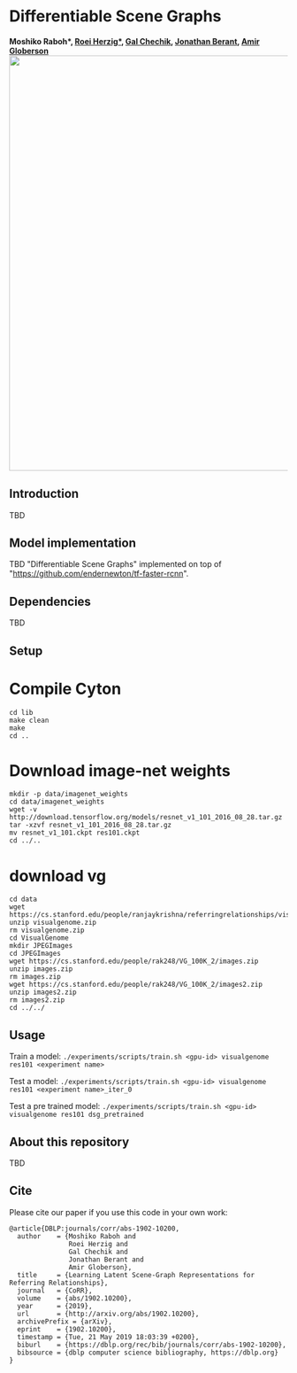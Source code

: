 # Differentiable Scene Graphs
####  Moshiko Raboh*, [Roei Herzig*](https://roeiherz.github.io/), [Gal Chechik](https://chechiklab.biu.ac.il/~gal/), [Jonathan Berant](http://www.cs.tau.ac.il/~joberant/), [Amir Globerson](http://www.cs.tau.ac.il/~gamir/)<img src="sg_example_final.png" width="750">

## Introduction
TBD

## Model implementation
TBD
"Differentiable Scene Graphs" implemented on top of "https://github.com/endernewton/tf-faster-rcnn".

## Dependencies
TBD

## Setup

# Compile Cyton
```
cd lib
make clean
make
cd ..
```

# Download image-net weights
```
mkdir -p data/imagenet_weights
cd data/imagenet_weights
wget -v http://download.tensorflow.org/models/resnet_v1_101_2016_08_28.tar.gz
tar -xzvf resnet_v1_101_2016_08_28.tar.gz
mv resnet_v1_101.ckpt res101.ckpt
cd ../..
```
# download vg
```
cd data
wget https://cs.stanford.edu/people/ranjaykrishna/referringrelationships/visualgenome.zip
unzip visualgenome.zip
rm visualgenome.zip
cd VisualGenome
mkdir JPEGImages
cd JPEGImages
wget https://cs.stanford.edu/people/rak248/VG_100K_2/images.zip
unzip images.zip
rm images.zip
wget https://cs.stanford.edu/people/rak248/VG_100K_2/images2.zip
unzip images2.zip
rm images2.zip
cd ../../
```

## Usage
Train a model:
`./experiments/scripts/train.sh <gpu-id> visualgenome res101 <experiment name>`

Test a model:
`./experiments/scripts/train.sh <gpu-id> visualgenome res101 <experiment name>_iter_0`

Test a pre trained model:
`./experiments/scripts/train.sh <gpu-id> visualgenome res101 dsg_pretrained`

## About this repository
TBD

## Cite
Please cite our paper if you use this code in your own work:
```
@article{DBLP:journals/corr/abs-1902-10200,
  author    = {Moshiko Raboh and
               Roei Herzig and
               Gal Chechik and
               Jonathan Berant and
               Amir Globerson},
  title     = {Learning Latent Scene-Graph Representations for Referring Relationships},
  journal   = {CoRR},
  volume    = {abs/1902.10200},
  year      = {2019},
  url       = {http://arxiv.org/abs/1902.10200},
  archivePrefix = {arXiv},
  eprint    = {1902.10200},
  timestamp = {Tue, 21 May 2019 18:03:39 +0200},
  biburl    = {https://dblp.org/rec/bib/journals/corr/abs-1902-10200},
  bibsource = {dblp computer science bibliography, https://dblp.org}
}
```
